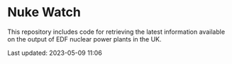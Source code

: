 # Nuke Watch

This repository includes code for retrieving the latest information available on the output of EDF nuclear power plants in the UK.

Last updated: 2023-05-09 11:06